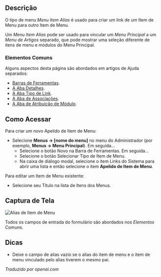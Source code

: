 <!-- Filename: Help4.x:Menu_Item:_Alias / Display title: Alias do Item de Menu -->

## Descrição

O tipo de menu *Menu Item Alias* é usado para criar um link de um Item de Menu para outro Item de Menu.

Um *Menu Item Alias* pode ser usado para vincular um *Menu Principal* a um *Menu de Artigos* separado, que pode mostrar uma seleção diferente de itens de menu e módulos do Menu Principal.

### Elementos Comuns

Alguns aspectos desta página são abordados em artigos de Ajuda separados:

* [Barras de Ferramentas](jdocmanual?article=help/common-elements/toolbars).
* [A Aba Detalhes](jdocmanual?article=help/menu-items-common/menu-item-details).
* [A Aba Tipo de Link](jdocmanual?article=help/menu-items-common/menu-item-link-type).
* [A Aba de Associações](jdocmanual?article=help/common-elements/edit-associations).
* [A Aba de Atribuição de Módulo](jdocmanual?article=help/menu-items-common/menu-item-module-assignment).

## Como Acessar

Para criar um novo Apelido de Item de Menu:

- Selecione **Menus → \[nome do menu\]** no menu do Administrador
  (por exemplo, **Menus → Menu Principal**). Em seguida...
  - Selecione o botão Novo na Barra de Ferramentas. Em seguida...
  - Selecione o botão Selecionar Tipo de Item de Menu.
  - Na caixa de diálogo modal, selecione o item Links do Sistema para abrir uma lista e
    então selecione o item **Apelido de Item de Menu**.

Para editar um Item de Menu existente:

- Selecione seu Título na lista de Itens dos Menus.

## Captura de Tela

![Alias de Item de Menu](../../../pt/images/menu-items/system-links-menu-item-alias-details-tab.png)

Todos os campos de entrada do formulário são abordados nos *Elementos Comuns*.

## Dicas

- Deixe o campo de alias vazio se o alias do item de menu e o item de menu vinculado pelo alias tiverem o mesmo pai.

*Traduzido por openai.com*

